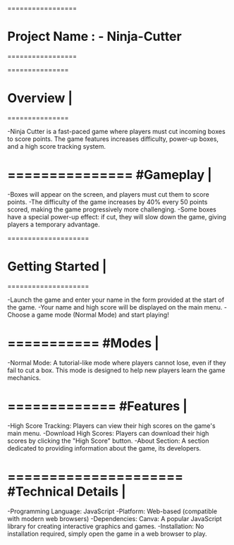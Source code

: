 =================
# Project Name : - Ninja-Cutter
=================

===============
# Overview    |
===============

-Ninja Cutter is a fast-paced game where players must cut incoming boxes to score points. The game features increases difficulty, power-up boxes, and a high score tracking system.

===============
#Gameplay     |
===============

-Boxes will appear on the screen, and players must cut them to score points.
-The difficulty of the game increases by 40% every 50 points scored, making the game progressively more challenging.
-Some boxes have a special power-up effect: if cut, they will slow down the game, giving players a temporary advantage.

====================
# Getting Started  |
====================

-Launch the game and enter your name in the form provided at the start of the game.
-Your name and high score will be displayed on the main menu.
-Choose a game mode (Normal Mode) and start playing!

===========
#Modes    |
===========

-Normal Mode: A tutorial-like mode where players cannot lose, even if they fail to cut a box. This mode is designed to help new players learn the game mechanics.

=============
#Features   |
=============

-High Score Tracking: Players can view their high scores on the game's main menu.
-Download High Scores: Players can download their high scores by clicking the "High Score" button.
-About Section: A section dedicated to providing information about the game, its developers.

=====================
#Technical Details  |
=====================

-Programming Language: JavaScript
-Platform: Web-based (compatible with modern web browsers)
-Dependencies:
Canva: A popular JavaScript library for creating interactive graphics and games.
-Installation: No installation required, simply open the game in a web browser to play.

